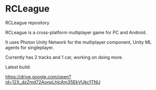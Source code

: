 # RCLeague
RCLeague repository


RCLeague is a cross-platform multiplayer game for PC and Android.

It uses Photon Unity Network for the multiplayer component, Unity ML agents for singleplayer.

Currently has 2 tracks and 1 car, working on doing more.


Latest build:

https://drive.google.com/open?id=12X_dzZmd72AonpLhlcAm35EkVUkc1TNU
